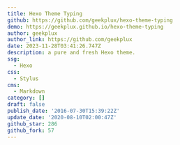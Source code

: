 ```yaml
---
title: Hexo Theme Typing
github: https://github.com/geekplux/hexo-theme-typing
demo: https://geekplux.github.io/hexo-theme-typing
author: geekplux
author_link: https://github.com/geekplux
date: 2023-11-28T03:41:26.747Z
description: a pure and fresh Hexo theme.
ssg:
  - Hexo
css:
  - Stylus
cms:
  - Markdown
category: []
draft: false
publish_date: '2016-07-30T15:39:22Z'
update_date: '2020-08-10T02:00:47Z'
github_star: 286
github_fork: 57
---
```

